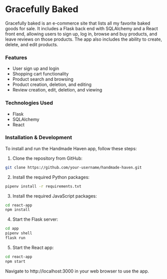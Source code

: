 # Gracefully Baked
Gracefully baked is an e-commerce site that lists all my favorite baked goods for sale. It includes a Flask back end with SQLAlchemy and a React front end, allowing users to sign up, log in, browse and buy products, and leave reviews on those products. The app also includes the ability to create, delete, and edit products.

### Features

- User sign up and login
- Shopping cart functionality
- Product search and browsing
- Product creation, deletion, and editing
- Review creation, edit, deletion, and viewing

### Technologies Used

- Flask
- SQLAlchemy
- React

### Installation & Development

To install and run the Handmade Haven app, follow these steps:

1. Clone the repository from GitHub:

```bash
git clone https://github.com/your-username/handmade-haven.git
```

2. Install the required Python packages:
```bash
pipenv install -r requirements.txt
```

3. Install the required JavaScript packages:
```bash
cd react-app
npm install
```

4. Start the Flask server:
```bash
cd app
pipenv shell
flask run
```

5. Start the React app:
```bash
cd react-app
npm start
```

Navigate to http://localhost:3000 in your web browser to use the app.
